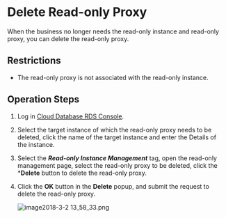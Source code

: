 # Delete Read-only Proxy
When the business no longer needs the read-only instance and read-only proxy, you can delete the read-only proxy.

## Restrictions
* The read-only proxy is not associated with the read-only instance.

## Operation Steps
1. Log in [Cloud Database RDS Console](https://rds-console.jdcloud.com/database).
2. Select the target instance of which the read-only proxy needs to be deleted, click the name of the target instance and enter the Details of the instance.
3. Select the ***Read-only Instance Management*** tag, open the read-only management page, select the read-only proxy to be deleted, click the ***Delete** button to delete the read-only proxy.
4. Click the **OK** button in the **Delete** popup, and submit the request to delete the read-only proxy.
    
    ![image2018-3-2 13_58_33.png](https://img1.jcloudcs.com/cms/e13a1926-043c-49e1-a94c-c27f1491f3bc20180302140739.png)